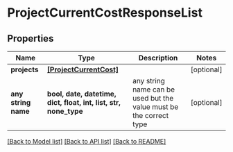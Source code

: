 # ProjectCurrentCostResponseList


## Properties
Name | Type | Description | Notes
------------ | ------------- | ------------- | -------------
**projects** | [**[ProjectCurrentCost]**](ProjectCurrentCost.md) |  | [optional] 
**any string name** | **bool, date, datetime, dict, float, int, list, str, none_type** | any string name can be used but the value must be the correct type | [optional]

[[Back to Model list]](../README.md#documentation-for-models) [[Back to API list]](../README.md#documentation-for-api-endpoints) [[Back to README]](../README.md)


